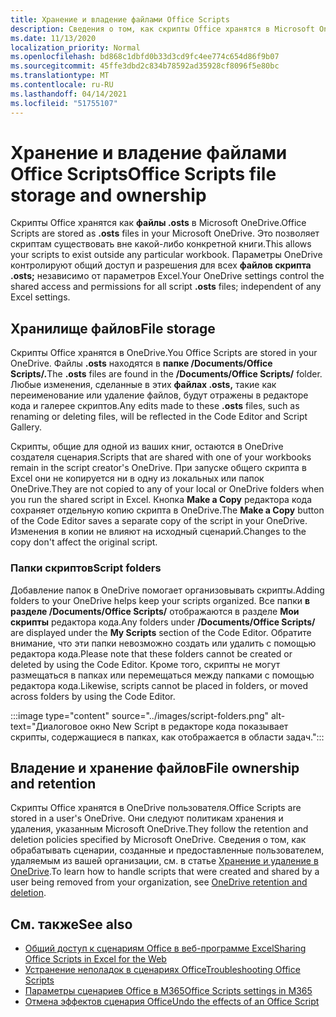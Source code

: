 ```yaml
---
title: Хранение и владение файлами Office Scripts
description: Сведения о том, как скрипты Office хранятся в Microsoft OneDrive и передаются между владельцами.
ms.date: 11/13/2020
localization_priority: Normal
ms.openlocfilehash: bd868c1dbfd0b33d3cd9fc4ee774c654d86f9b07
ms.sourcegitcommit: 45ffe3dbd2c834b78592ad35928cf8096f5e80bc
ms.translationtype: MT
ms.contentlocale: ru-RU
ms.lasthandoff: 04/14/2021
ms.locfileid: "51755107"
---
```

# <a name="office-scripts-file-storage-and-ownership"></a><span data-ttu-id="38f85-103">Хранение и владение файлами Office Scripts</span><span class="sxs-lookup"><span data-stu-id="38f85-103">Office Scripts file storage and ownership</span></span>

<span data-ttu-id="38f85-104">Скрипты Office хранятся как **файлы .osts** в Microsoft OneDrive.</span><span class="sxs-lookup"><span data-stu-id="38f85-104">Office Scripts are stored as **.osts** files in your Microsoft OneDrive.</span></span> <span data-ttu-id="38f85-105">Это позволяет скриптам существовать вне какой-либо конкретной книги.</span><span class="sxs-lookup"><span data-stu-id="38f85-105">This allows your scripts to exist outside any particular workbook.</span></span> <span data-ttu-id="38f85-106">Параметры OneDrive контролируют общий доступ и разрешения для всех **файлов скрипта .osts;** независимо от параметров Excel.</span><span class="sxs-lookup"><span data-stu-id="38f85-106">Your OneDrive settings control the shared access and permissions for all script **.osts** files; independent of any Excel settings.</span></span>

## <a name="file-storage"></a><span data-ttu-id="38f85-107">Хранилище файлов</span><span class="sxs-lookup"><span data-stu-id="38f85-107">File storage</span></span>

<span data-ttu-id="38f85-108">Скрипты Office хранятся в OneDrive.</span><span class="sxs-lookup"><span data-stu-id="38f85-108">You Office Scripts are stored in your OneDrive.</span></span> <span data-ttu-id="38f85-109">Файлы **.osts** находятся в **папке /Documents/Office Scripts/.**</span><span class="sxs-lookup"><span data-stu-id="38f85-109">The **.osts** files are found in the **/Documents/Office Scripts/** folder.</span></span> <span data-ttu-id="38f85-110">Любые изменения, сделанные в этих **файлах .osts,** такие как переименование или удаление файлов, будут отражены в редакторе кода и галерее скриптов.</span><span class="sxs-lookup"><span data-stu-id="38f85-110">Any edits made to these **.osts** files, such as renaming or deleting files, will be reflected in the Code Editor and Script Gallery.</span></span>

<span data-ttu-id="38f85-111">Скрипты, общие для одной из ваших книг, остаются в OneDrive создателя сценария.</span><span class="sxs-lookup"><span data-stu-id="38f85-111">Scripts that are shared with one of your workbooks remain in the script creator's OneDrive.</span></span> <span data-ttu-id="38f85-112">При запуске общего скрипта в Excel они не копируется ни в одну из локальных или папок OneDrive.</span><span class="sxs-lookup"><span data-stu-id="38f85-112">They are not copied to any of your local or OneDrive folders when you run the shared script in Excel.</span></span> <span data-ttu-id="38f85-113">Кнопка **Make a Copy** редактора кода сохраняет отдельную копию скрипта в OneDrive.</span><span class="sxs-lookup"><span data-stu-id="38f85-113">The **Make a Copy** button of the Code Editor saves a separate copy of the script in your OneDrive.</span></span> <span data-ttu-id="38f85-114">Изменения в копии не влияют на исходный сценарий.</span><span class="sxs-lookup"><span data-stu-id="38f85-114">Changes to the copy don't affect the original script.</span></span>

### <a name="script-folders"></a><span data-ttu-id="38f85-115">Папки скриптов</span><span class="sxs-lookup"><span data-stu-id="38f85-115">Script folders</span></span>

<span data-ttu-id="38f85-116">Добавление папок в OneDrive помогает организовывать скрипты.</span><span class="sxs-lookup"><span data-stu-id="38f85-116">Adding folders to your OneDrive helps keep your scripts organized.</span></span> <span data-ttu-id="38f85-117">Все папки **в разделе /Documents/Office Scripts/** отображаются в разделе **Мои скрипты** редактора кода.</span><span class="sxs-lookup"><span data-stu-id="38f85-117">Any folders under **/Documents/Office Scripts/** are displayed under the **My Scripts** section of the Code Editor.</span></span> <span data-ttu-id="38f85-118">Обратите внимание, что эти папки невозможно создать или удалить с помощью редактора кода.</span><span class="sxs-lookup"><span data-stu-id="38f85-118">Please note that these folders cannot be created or deleted by using the Code Editor.</span></span> <span data-ttu-id="38f85-119">Кроме того, скрипты не могут размещаться в папках или перемещаться между папками с помощью редактора кода.</span><span class="sxs-lookup"><span data-stu-id="38f85-119">Likewise, scripts cannot be placed in folders, or moved across folders by using the Code Editor.</span></span>

:::image type="content" source="../images/script-folders.png" alt-text="Диалоговое окно New Script в редакторе кода показывает скрипты, содержащиеся в папках, как отображается в области задач.":::

## <a name="file-ownership-and-retention"></a><span data-ttu-id="38f85-121">Владение и хранение файлов</span><span class="sxs-lookup"><span data-stu-id="38f85-121">File ownership and retention</span></span>

<span data-ttu-id="38f85-122">Скрипты Office хранятся в OneDrive пользователя.</span><span class="sxs-lookup"><span data-stu-id="38f85-122">Office Scripts are stored in a user's OneDrive.</span></span> <span data-ttu-id="38f85-123">Они следуют политикам хранения и удаления, указанным Microsoft OneDrive.</span><span class="sxs-lookup"><span data-stu-id="38f85-123">They follow the retention and deletion policies specified by Microsoft OneDrive.</span></span> <span data-ttu-id="38f85-124">Сведения о том, как обрабатывать сценарии, созданные и предоставленные пользователем, удаляемым из вашей организации, см. в статье [Хранение и удаление в OneDrive](/onedrive/retention-and-deletion).</span><span class="sxs-lookup"><span data-stu-id="38f85-124">To learn how to handle scripts that were created and shared by a user being removed from your organization, see [OneDrive retention and deletion](/onedrive/retention-and-deletion).</span></span>

## <a name="see-also"></a><span data-ttu-id="38f85-125">См. также</span><span class="sxs-lookup"><span data-stu-id="38f85-125">See also</span></span>

- [<span data-ttu-id="38f85-126">Общий доступ к сценариям Office в веб-программе Excel</span><span class="sxs-lookup"><span data-stu-id="38f85-126">Sharing Office Scripts in Excel for the Web</span></span>](https://support.microsoft.com/office/sharing-office-scripts-in-excel-for-the-web-226eddbc-3a44-4540-acfe-fccda3d1122b)
- [<span data-ttu-id="38f85-127">Устранение неполадок в сценариях Office</span><span class="sxs-lookup"><span data-stu-id="38f85-127">Troubleshooting Office Scripts</span></span>](../testing/troubleshooting.md)
- [<span data-ttu-id="38f85-128">Параметры сценариев Office в M365</span><span class="sxs-lookup"><span data-stu-id="38f85-128">Office Scripts settings in M365</span></span>](https://support.office.com/article/office-scripts-settings-in-m365-19d3c51a-6ca2-40ab-978d-60fa49554dcf)
- [<span data-ttu-id="38f85-129">Отмена эффектов сценария Office</span><span class="sxs-lookup"><span data-stu-id="38f85-129">Undo the effects of an Office Script</span></span>](../testing/undo.md)
